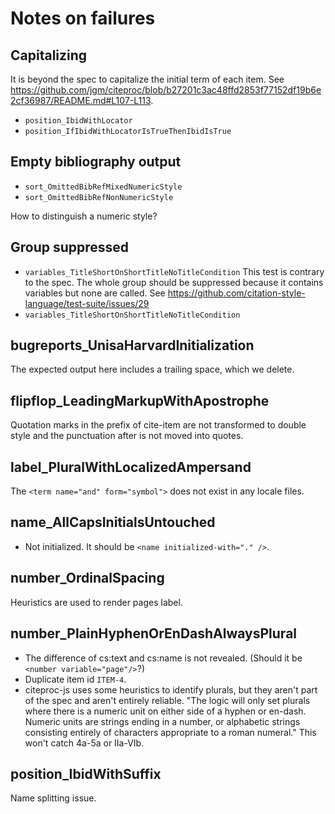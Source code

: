 # Notes on failures


## Capitalizing

It is beyond the spec to capitalize the initial term of each item.
See <https://github.com/jgm/citeproc/blob/b27201c3ac48ffd2853f77152df19b6e2cf36987/README.md#L107-L113>.

- `position_IbidWithLocator`
- `position_IfIbidWithLocatorIsTrueThenIbidIsTrue`


## Empty bibliography output

- `sort_OmittedBibRefMixedNumericStyle`
- `sort_OmittedBibRefNonNumericStyle`

How to distinguish a numeric style?


## Group suppressed


- `variables_TitleShortOnShortTitleNoTitleCondition`
  This test is contrary to the spec.  The whole group should
  be suppressed because it contains variables but none are
  called. See https://github.com/citation-style-language/test-suite/issues/29
- `variables_TitleShortOnShortTitleNoTitleCondition`

## bugreports_UnisaHarvardInitialization

The expected output here includes a trailing space, which we delete.


## flipflop_LeadingMarkupWithApostrophe

Quotation marks in the prefix of cite-item are not transformed to double style and the punctuation after is not moved into quotes.


## label_PluralWithLocalizedAmpersand

The `<term name="and" form="symbol">` does not exist in any locale files.


## name_AllCapsInitialsUntouched

- Not initialized. It should be `<name initialized-with="." />`.


## number_OrdinalSpacing

Heuristics are used to render pages label.


## number_PlainHyphenOrEnDashAlwaysPlural

- The difference of cs:text and cs:name is not revealed.
  (Should it be `<number variable="page"/>`?)
- Duplicate item id `ITEM-4`.
- citeproc-js uses some heuristics to identify plurals,
  but they aren't part of the spec and aren't entirely reliable.
  "The logic will only set plurals where there is a numeric unit
  on either side of a hyphen or en-dash. Numeric units are strings
  ending in a number, or alphabetic strings consisting entirely of
  characters appropriate to a roman numeral."  This won't catch
  4a-5a or IIa-VIb.


## position_IbidWithSuffix

Name splitting issue.
